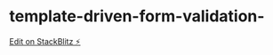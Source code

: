 # template-driven-form-validation-

[Edit on StackBlitz ⚡️](https://stackblitz.com/edit/angular-10-template-driven-form-validation-zppjuu)